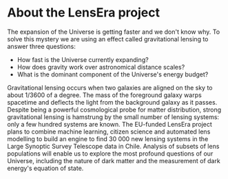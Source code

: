 # About the LensEra project

The expansion of the Universe is getting faster and we don't know why. To solve this mystery we are using an effect called gravitational lensing to answer three questions: 
- How fast is the Universe currently expanding? 
- How does gravity work over astronomical distance scales? 
- What is the dominant component of the Universe's energy budget? 

Gravitational lensing occurs when two galaxies are aligned on the sky to about 1/3600 of a degree. The mass of the foreground galaxy warps spacetime and deflects the light from the background galaxy as it passes. Despite being a powerful cosmological probe for matter distribution, strong gravitational lensing is hamstrung by the small number of lensing systems: only a few hundred systems are known. The EU-funded LensEra project plans to combine machine learning, citizen science and automated lens modelling to build an engine to find 30 000 new lensing systems in the Large Synoptic Survey Telescope data in Chile. Analysis of subsets of lens populations will enable us to explore the most profound questions of our Universe, including the nature of dark matter and the measurement of dark energy's equation of state.







